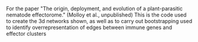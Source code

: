For the paper "The origin, deployment, and evolution of a plant-parasitic nematode effectorome." (Molloy et al., unpublished)
This is the code used to create the 3d networks shown, as well as to carry out bootstrapping used to identify overrepresentation of edges between immune genes and effector clusters
